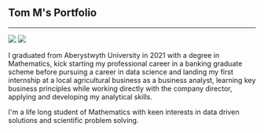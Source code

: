 ## Tom M's Portfolio
---
[![](https://img.shields.io/badge/LinkedIn-0077B5?style=flat&logo=linkedin&logoColor=white)](https://www.linkedin.com/in/tom-m-498659333)
[![](https://img.shields.io/badge/GitHub-%23121011.svg?logo=github&logoColor=white)](https://github.com/GHtjm)

I graduated from Aberystwyth University in 2021 with a degree in Mathematics, kick starting my professional career in a banking graduate scheme before pursuing a career in data science and landing my first internship at a local agricultural business as a business analyst, learning key business principles while working directly with the company director, applying and developing my analytical skills.

I'm a life long student of Mathematics with keen interests in data driven solutions and scientific problem solving.
